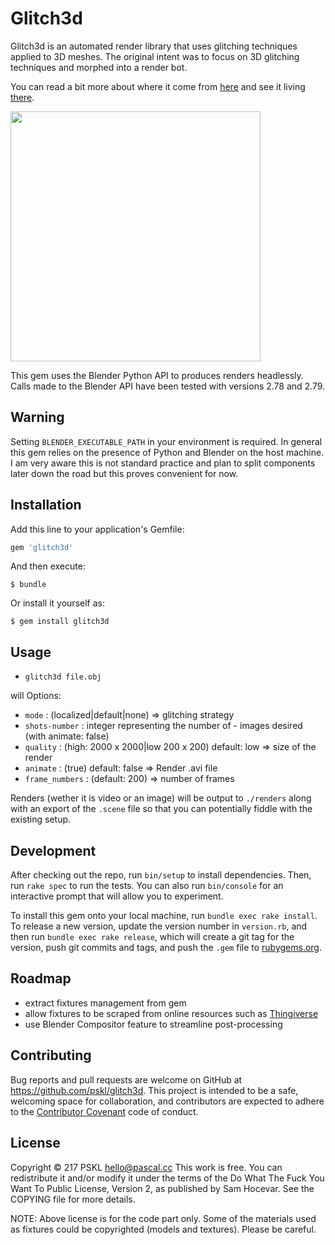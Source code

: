 # Glitch3d

Glitch3d is an automated render library that uses glitching techniques applied to 3D meshes. The original intent was to focus on 3D glitching techniques and morphed into a render bot.

You can read a bit more about where it come from [here](http://pascal.cc/blog/glitches) and see it living [there](https://twitter.com/glitchdemon).

<img src="https://raw.githubusercontent.com/pskl/glitch3d/master/fixtures/examples/demo.jpg" width="400">

This gem uses the Blender Python API to produces renders headlessly. Calls made to the Blender API have been tested with versions 2.78 and 2.79.

## Warning

Setting `BLENDER_EXECUTABLE_PATH` in your environment is required. In general this gem relies on the presence of Python and Blender on the host machine. I am very aware this is not standard practice and plan to split components later down the road but this proves convenient for now.

## Installation

Add this line to your application's Gemfile:

```ruby
gem 'glitch3d'
```

And then execute:

    $ bundle

Or install it yourself as:

    $ gem install glitch3d

## Usage

- `glitch3d file.obj`

will
Options:
- `mode` : (localized|default|none) => glitching strategy
- `shots-number` : integer representing the number of - images desired (with animate: false)
- `quality` : (high: 2000 x 2000|low 200 x 200) default: low => size of the render
- `animate` : (true) default: false => Render .avi file
- `frame_numbers` : (default: 200) => number of frames

Renders (wether it is video or an image) will be output to `./renders` along with an export of the `.scene` file so that you can potentially fiddle with the existing setup.

## Development

After checking out the repo, run `bin/setup` to install dependencies. Then, run `rake spec` to run the tests. You can also run `bin/console` for an interactive prompt that will allow you to experiment.

To install this gem onto your local machine, run `bundle exec rake install`. To release a new version, update the version number in `version.rb`, and then run `bundle exec rake release`, which will create a git tag for the version, push git commits and tags, and push the `.gem` file to [rubygems.org](https://rubygems.org).

## Roadmap

- extract fixtures management from gem
- allow fixtures to be scraped from online resources such as [Thingiverse](https://www.thingiverse.com/)
- use Blender Compositor feature to streamline post-processing

## Contributing

Bug reports and pull requests are welcome on GitHub at https://github.com/pskl/glitch3d. This project is intended to be a safe, welcoming space for collaboration, and contributors are expected to adhere to the [Contributor Covenant](http://contributor-covenant.org) code of conduct.

## License

Copyright © 217 PSKL <hello@pascal.cc>
This work is free. You can redistribute it and/or modify it under the
terms of the Do What The Fuck You Want To Public License, Version 2,
as published by Sam Hocevar. See the COPYING file for more details.

NOTE: Above license is for the code part only. Some of the materials used as fixtures could be copyrighted (models and textures). Please be careful.

